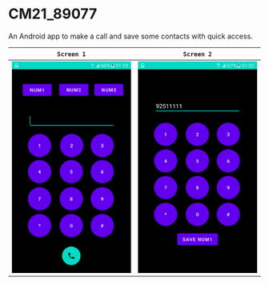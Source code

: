 # CM21_89077


An Android app to make a call and save some contacts with quick access. <br /> 


|`   Screen 1   `|`   Screen 2   `|
|--- | ---|
|![alt text](MakeaCall/img/img1.png "screen1.png") | ![alt text](MakeaCall/img/img2.png "screen2.png")|

